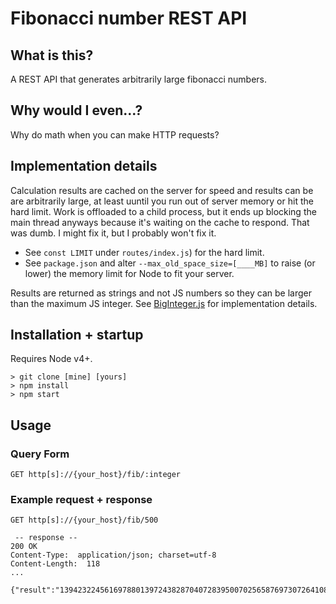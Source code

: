 # Fibonacci number REST API

## What is this?

A REST API that generates arbitrarily large fibonacci numbers.

## Why would I even...?

Why do math when you can make HTTP requests?

## Implementation details

Calculation results are cached on the server for speed and results can be are arbitrarily large, at least uuntil you run out of server memory or hit the hard limit. Work is offloaded to a child process, but it ends up blocking the main thread anyways because it's waiting on the cache to respond. That was dumb. I might fix it, but I probably won't fix it.

- See `const LIMIT` under `routes/index.js`) for the hard limit.
- See `package.json` and alter `--max_old_space_size=[____MB]` to raise (or lower) the memory limit for Node to fit your server.

Results are returned as strings and not JS numbers so they can be larger than the maximum JS integer. See [BigInteger.js](https://github.com/peterolson/BigInteger.js) for implementation details.

## Installation + startup

Requires Node v4+.

```
> git clone [mine] [yours]
> npm install
> npm start
```

## Usage

### Query Form

```
GET http[s]://{your_host}/fib/:integer
```

### Example request + response

```
GET http[s]://{your_host}/fib/500

 -- response --
200 OK
Content-Type:  application/json; charset=utf-8
Content-Length:  118
...

{"result":"139423224561697880139724382870407283950070256587697307264108962948325571622863290691557658876222521294125"}
```
